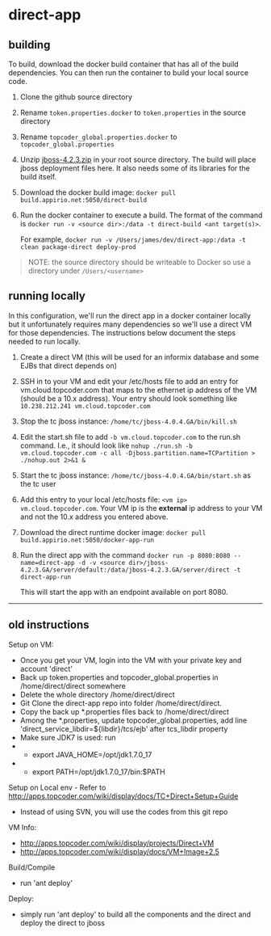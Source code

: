 direct-app
==========

## building
To build, download the docker build container that has all of the build dependencies. You can then run the container to build your local source code.

1. Clone the github source directory
2. Rename `token.properties.docker` to `token.properties` in the source directory
3. Rename `topcoder_global.properties.docker` to `topcoder_global.properties`
4. Unzip [jboss-4.2.3.zip](http://downloads.sourceforge.net/project/jboss/JBoss/JBoss-4.2.3.GA/jboss-4.2.3.GA.zip?r=http%3A%2F%2Fsourceforge.net%2Fprojects%2Fjboss%2Ffiles%2FJBoss%2FJBoss-4.2.3.GA%2F) in your root source directory. The build will place jboss deployment files here. It also needs some of its libraries for the build itself.
5. Download the docker build image: `docker pull build.appirio.net:5050/direct-build`
6. Run the docker container to execute a build. The format of the command is `docker run -v <source dir>:/data -t direct-build <ant target(s)>`. 

   For example, `docker run -v /Users/james/dev/direct-app:/data -t clean package-direct deploy-prod`

> NOTE: the source directory should be writeable to Docker so use a directory under `/Users/<username>`

## running locally
In this configuration, we'll run the direct app in a docker container locally but it unfortunately requires many dependencies so we'll use a direct VM for those dependencies. The instructions below document the steps needed to run locally.

1. Create a direct VM (this will be used for an informix database and some EJBs that direct depends on)
2. SSH in to your VM and edit your /etc/hosts file to add an entry for vm.cloud.topcoder.com that maps to the ethernet ip address of the VM (should be a 10.x address). Your entry should look something like `10.238.212.241 vm.cloud.topcoder.com`
3. Stop the tc jboss instance: `/home/tc/jboss-4.0.4.GA/bin/kill.sh`
4. Edit the start.sh file to add `-b vm.cloud.topcoder.com` to the run.sh command. I.e., it should look like `nohup ./run.sh -b vm.cloud.topcoder.com -c all -Djboss.partition.name=TCPartition > ./nohup.out 2>&1 &`
5. Start the tc jboss instance: `/home/tc/jboss-4.0.4.GA/bin/start.sh` as the tc user
6. Add this entry to your local /etc/hosts file: `<vm ip> vm.cloud.topcoder.com`. Your VM ip is the **external** ip address to your VM and not the 10.x address you entered above.
7. Download the direct runtime docker image: `docker pull build.appirio.net:5050/docker-app-run`
8. Run the direct app with the command `docker run -p 8080:8080 --name=direct-app -d -v <source dir>/jboss-4.2.3.GA/server/default:/data/jboss-4.2.3.GA/server/direct -t direct-app-run`

   This will start the app with an endpoint available on port 8080.

---

## **old** instructions

Setup on VM:
* Once you get your VM, login into the VM with your private key and account 'direct'
* Back up token.properties and topcoder_global.properties in /home/direct/direct somewhere
* Delete the whole directory /home/direct/direct
* Git Clone the direct-app repo into folder /home/direct/direct.
* Copy the back up *.properties files back to /home/direct/direct
* Among the *.properties, update topcoder_global.properties, add line 'direct_service_libdir=${libdir}/tcs/ejb' after tcs_libdir property
* Make sure JDK7 is used: run
* + export JAVA_HOME=/opt/jdk1.7.0_17
* + export PATH=/opt/jdk1.7.0_17/bin:$PATH

Setup on Local env - Refer to http://apps.topcoder.com/wiki/display/docs/TC+Direct+Setup+Guide
* Instead of using SVN, you will use the codes from this git repo

VM Info:
* http://apps.topcoder.com/wiki/display/projects/Direct+VM
* http://apps.topcoder.com/wiki/display/docs/VM+Image+2.5

Build/Compile
* run 'ant deploy'

Deploy:
* simply run 'ant deploy' to build all the components and the direct and deploy the direct to jboss

